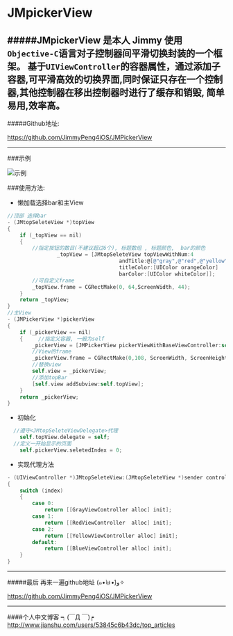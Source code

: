 # JMpickerView
#####JMpickerView 是本人 Jimmy 使用`Objective-C`语言对子控制器间平滑切换封装的一个框架。 基于`UIViewController`的容器属性，通过添加子容器,可平滑高效的切换界面,同时保证只存在一个控制器,其他控制器在移出控制器时进行了缓存和销毁, 简单易用,效率高。 
---
#####Github地址:

<https://github.com/JimmyPeng4iOS/JMPickerView>

---
###示例

![示例](http://upload-images.jianshu.io/upload_images/1115674-a59526da457009aa.gif?imageMogr2/auto-orient/strip)

###使用方法:

* 懒加载选择bar和主View

```objective-c
//顶部 选择bar
- (JMtopSeleteView *)topView
{
    if (_topView == nil)
    {
        //指定按钮的数目(不建议超过6个), 标题数组 , 标题颜色,  bar的颜色
                _topView = [JMtopSeleteView topViewWithNum:4
                                    andTitle:@[@"gray",@"red",@"yellow",@"blue"]
                                    titleColor:[UIColor orangeColor]
                                    barColor:[UIColor whiteColor]];
        //可自定义frame
        _topView.frame = CGRectMake(0, 64,ScreenWidth, 44);
    }
    return _topView;
}
//主View
- (JMPickerView *)pickerView
{
    if (_pickerView == nil)
    {     //指定父容器, 一般为self
        _pickerView = [JMPickerView pickerViewWithBaseViewController:self];
        //View的frame
        _pickerView.frame = CGRectMake(0,108, ScreenWidth, ScreenHeight-108);
        //替换view
        self.view = _pickerView;
        //添加topBar
        [self.view addSubview:self.topView];
    }
    return _pickerView;
}
```

* 初始化

```objective-c
  //遵守<JMtopSeleteViewDelegate>代理
    self.topView.delegate = self;
  //定义一开始显示的页面
    self.pickerView.seletedIndex = 0;
```

* 实现代理方法

```objective-c
- (UIViewController *)JMtopSeleteView:(JMtopSeleteView *)sender controllerAt:(NSInteger)index
{
    switch (index)
    {
        case 0:
            return [[GrayViewController alloc] init];
        case 1:
            return [[RedViewController  alloc] init];
        case 2:
            return [[YellowViewController alloc] init];
        default:
            return [[BlueViewController alloc] init];
    }
}
```

---
#####最后 再来一遍github地址 (๑•̀ㅂ•́)و✧

<https://github.com/JimmyPeng4iOS/JMPickerView>

---
####个人中文博客 ┑(￣Д ￣)┍
<http://www.jianshu.com/users/53845c6b43dc/top_articles>